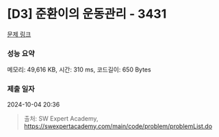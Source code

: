 # [D3] 준환이의 운동관리 - 3431 

[문제 링크](https://swexpertacademy.com/main/code/problem/problemDetail.do?contestProbId=AWE_ZXcqAAMDFAV2) 

### 성능 요약

메모리: 49,616 KB, 시간: 310 ms, 코드길이: 650 Bytes

### 제출 일자

2024-10-04 20:36



> 출처: SW Expert Academy, https://swexpertacademy.com/main/code/problem/problemList.do